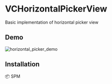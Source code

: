 # VCHorizontalPickerView
Basic implementation of horizontal picker view

## Demo
![horizontal_picker_demo](https://user-images.githubusercontent.com/5366222/77227007-2f958b80-6baf-11ea-8e8d-2ec00a90f3e7.gif)

## Installation
📦 SPM

